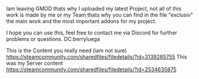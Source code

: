 Iam leaving GMOD thats why I uploaded my latest Project, not all of this work is made by me or my Team thats why you can find in the file "exclusiv" the main work and the most important addons for my project.

I hope you can use this, feel free to contact me via Discord for further problems or questions.
DC:berryluega


This is the Content you really need (iam not sure)
https://steamcommunity.com/sharedfiles/filedetails/?id=3139285755
This was my Server content
https://steamcommunity.com/sharedfiles/filedetails/?id=2534635875
